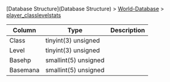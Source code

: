 [Database Structure](Database Structure) > [World-Database](World-Database) > [player_classlevelstats](player_classlevelstats)

Column | Type | Description
--- | --- | ---
Class | tinyint(3) unsigned | 
Level | tinyint(3) unsigned | 
Basehp | smallint(5) unsigned | 
Basemana | smallint(5) unsigned | 
